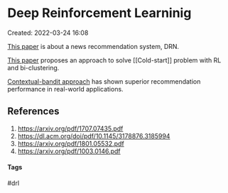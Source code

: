 # Deep Reinforcement Learninig
Created: 2022-03-24 16:08

[This paper](https://dl.acm.org/doi/pdf/10.1145/3178876.3185994) is about a news recommendation system, DRN.

[This paper](https://arxiv.org/pdf/1801.05532.pdf) proposes an approach to solve [[Cold-start]] problem with RL and bi-clustering.

[Contextual-bandit approach](https://arxiv.org/pdf/1003.0146.pdf) has shown superior recommendation performance in real-world applications.

## References
1. https://arxiv.org/pdf/1707.07435.pdf
2. https://dl.acm.org/doi/pdf/10.1145/3178876.3185994
3. https://arxiv.org/pdf/1801.05532.pdf
4. https://arxiv.org/pdf/1003.0146.pdf


#### Tags
#drl